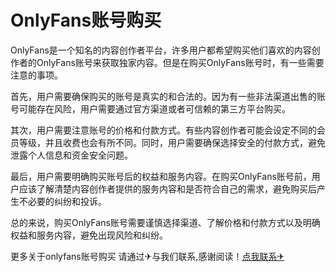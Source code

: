 # OnlyFans账号购买

OnlyFans是一个知名的内容创作者平台，许多用户都希望购买他们喜欢的内容创作者的OnlyFans账号来获取独家内容。但是在购买OnlyFans账号时，有一些需要注意的事项。

首先，用户需要确保购买的账号是真实的和合法的。因为有一些非法渠道出售的账号可能存在风险，用户需要通过官方渠道或者可信赖的第三方平台购买。

其次，用户需要注意账号的价格和付款方式。有些内容创作者可能会设定不同的会员等级，并且收费也会有所不同。同时，用户需要确保选择安全的付款方式，避免泄露个人信息和资金安全问题。

最后，用户需要明确购买账号后的权益和服务内容。在购买OnlyFans账号前，用户应该了解清楚内容创作者提供的服务内容和是否符合自己的需求，避免购买后产生不必要的纠纷和投诉。

总的来说，购买OnlyFans账号需要谨慎选择渠道、了解价格和付款方式以及明确权益和服务内容，避免出现风险和纠纷。

更多关于onlyfans账号购买 请通过✈与我们联系,感谢阅读！[点我联系✈](https://mail.G208.com)